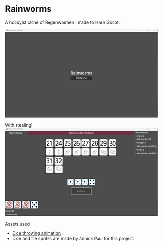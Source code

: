 # Rainworms

A hobbyist clone of Regenwormen I made to learn Godot. 

![Alt Text](./RainwormDemo.gif)

With stealing!
![Alt Text](./RainwormDemoSteal.gif)

Assets used
* [Dice throwing animation](https://kicked-in-teeth.itch.io/dice-roll)
* Dice and tile sprites are made by Annick Paul for this project.
